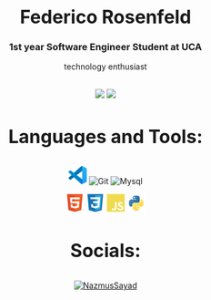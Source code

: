 <h1 style="font-size: 2rem;font-weight:bold" align="center">Federico Rosenfeld</h1>
<h3 align="center">1st year Software Engineer Student at UCA</h3>
<p align="center">technology enthusiast</p>

<br/>

<div align="center">
  <img height="170em" src="https://github-readme-streak-stats.herokuapp.com/?user=Fede-Rosenfeld&theme=dracula&hide_border=false"/>
  <img height="170em" src="https://github-readme-stats.vercel.app/api/top-langs/?username=Fede-Rosenfeld&langs_count=7&theme=dracula"/>
</div>
  
<h3 style="font-size: 2rem;font-weight:bold" align="center">Languages and Tools:</h1>

<p align="center" margin="0px 50px">
  <img alt="Visual Studio Code" width="32px" src="https://raw.githubusercontent.com/github/explore/80688e429a7d4ef2fca1e82350fe8e3517d3494d/topics/visual-studio-code/visual-studio-code.png" />  
  <img alt="Git" width="32px" src="https://cdn.jsdelivr.net/gh/devicons/devicon/icons/git/git-original.svg">
 <!-- <img alt="Filezilla" width="32px" src="https://cdn.jsdelivr.net/gh/devicons/devicon/icons/filezilla/filezilla-plain.svg"> -->
  <!-- <img alt="Markdown" width="32px" src="https://img.icons8.com/?size=512&id=sxnZ4MkfGiVC&format=png"> -->
  <img alt="Mysql" width="32px" src="https://cdn.jsdelivr.net/gh/devicons/devicon/icons/mysql/mysql-original-wordmark.svg">
  <!-- <img alt="Boostrap" width="32px" src="https://cdn.jsdelivr.net/gh/devicons/devicon/icons/bootstrap/bootstrap-original-wordmark.svg"> -->
  <!-- <img alt="Docker" width="32px" src="https://cdn.jsdelivr.net/gh/devicons/devicon/icons/docker/docker-original-wordmark.svg"> --> 
</p>
<p align="center" margin="0px 50px">
  <img alt="HTML" width="32px" src="https://raw.githubusercontent.com/devicons/devicon/master/icons/html5/html5-original.svg">
  <img alt="CSS" width="32px" src="https://raw.githubusercontent.com/devicons/devicon/master/icons/css3/css3-original.svg">
  <img alt="JS" width="32px" src="https://raw.githubusercontent.com/devicons/devicon/master/icons/javascript/javascript-plain.svg">
  <!-- <img alt="Jquery" width="32px" src="https://cdn.jsdelivr.net/gh/devicons/devicon/icons/jquery/jquery-original.svg"> -->
  <!-- <img alt="Jquery" width="32px" src="https://cdn.jsdelivr.net/gh/devicons/devicon/icons/php/php-original.svg"> -->
  <img alt="Python" width="32px" src="https://raw.githubusercontent.com/devicons/devicon/master/icons/python/python-original.svg">
  <!-- <img alt="Django" width="32px" src="https://cdn.jsdelivr.net/gh/devicons/devicon/icons/django/django-plain.svg"/> -->
  <!-- <img alt="C" width="32px" src="https://cdn.jsdelivr.net/gh/devicons/devicon/icons/c/c-original.svg"> -->
</p>
  
<h3 style="font-size: 2rem;font-weight:bold" align="center">Socials:</h1>


<!--
<p align="center" margin="0px 50px">
  <a href="https://www.linkedin.com/in/pjcdz/">
    <img alt="Instagram" width="40px" src="https://img.icons8.com/?size=512&id=13930&format=png">
  </a>
  <a href="https://www.instagram.com/pjcdz/">
    <img alt="Instagram" width="40px" src="https://img.icons8.com/?size=512&id=32323&format=png">
  </a>
  <a href="https://www.twitch.tv/pjcdz">
    <img alt="Twitch" width="40px" src="https://img.icons8.com/?size=512&id=18103&format=png">
  </a>
  <a href="https://twitter.com/pjcdz_">
    <img alt="Twitter" width="40px" src="https://img.icons8.com/?size=512&id=13963&format=png">
  </a>
  -->
</p>
  

  
<p align="center">
<a href="#" align="center" width="32px"><img align="center" src="https://komarev.com/ghpvc/?username=Fede-Rosenfeld&label=Profile%20views&color=0e75b6&style=flat" alt="NazmusSayad"/></a>
</p>

<!--
**Fede-Rosenfeld/Fede-Rosenfeld** is a ✨ _special_ ✨ repository because its `README.md` (this file) appears on your GitHub profile.

Here are some ideas to get you started:

- 🔭 I’m currently working on ...
- 🌱 I’m currently learning ...
- 👯 I’m looking to collaborate on ...
- 🤔 I’m looking for help with ...
- 💬 Ask me about ...
- 📫 How to reach me: ...
- 😄 Pronouns: ...
- ⚡ Fun fact: ...
-->
